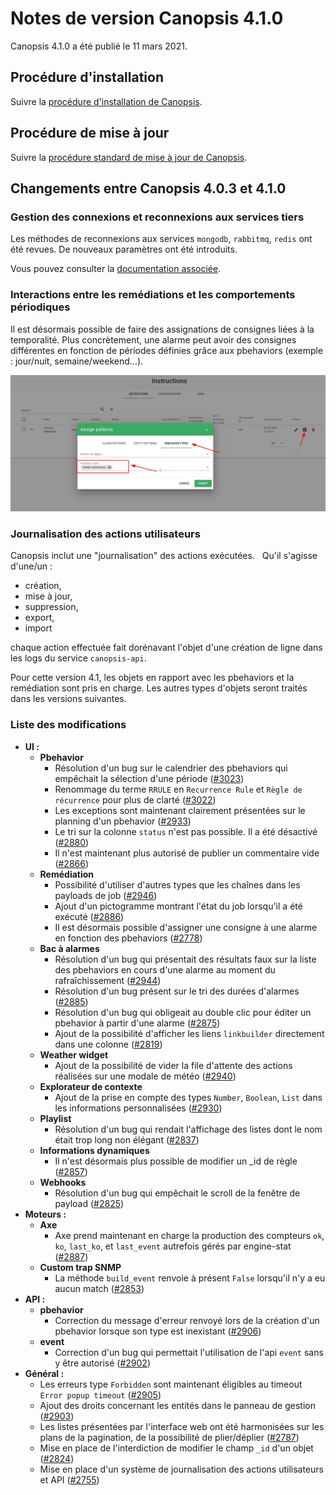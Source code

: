 # Notes de version Canopsis 4.1.0

Canopsis 4.1.0 a été publié le 11 mars 2021.

## Procédure d'installation

Suivre la [procédure d'installation de Canopsis](../guide-administration/installation/index.md).

## Procédure de mise à jour

Suivre la [procédure standard de mise à jour de Canopsis](../guide-administration/mise-a-jour/index.md).

## Changements entre Canopsis 4.0.3 et 4.1.0

### Gestion des connexions et reconnexions aux services tiers

Les méthodes de reconnexions aux services `mongodb`, `rabbitmq`, `redis` ont été revues. De nouveaux paramètres ont été introduits.

Vous pouvez consulter la [documentation associée](../guide-administration/administration-avancee/reconnexion-automatique.md).

### Interactions entre les remédiations et les comportements périodiques

Il est désormais possible de faire des assignations de consignes liées à la temporalité.
Plus concrètement, une alarme peut avoir des consignes différentes en fonction de périodes définies grâce aux pbehaviors (exemple : jour/nuit, semaine/weekend...).

![Interactions remediation pbh](./img/interactions_remediation_pbh.png)

### Journalisation des actions utilisateurs

Canopsis inclut une "journalisation" des actions exécutées.
 
Qu'il s'agisse d'une/un :

* création, 
* mise à jour, 
* suppression, 
* export, 
* import

chaque action effectuée fait dorénavant l'objet d'une création de ligne dans les logs du service `canopsis-api`.

Pour cette version 4.1, les objets en rapport avec les pbehaviors et la remédiation sont pris en charge. Les autres types d'objets seront traités dans les versions suivantes.

### Liste des modifications

*  **UI :**
    * **Pbehavior**
        * Résolution d'un bug sur le calendrier des pbehaviors qui empêchait la sélection d'une période ([#3023](https://git.canopsis.net/canopsis/canopsis/-/issues/3023))
        * Renommage du terme `RRULE` en `Recurrence Rule` et `Règle de récurrence` pour plus de clarté ([#3022](https://git.canopsis.net/canopsis/canopsis/-/issues/3022))
        * Les exceptions sont maintenant clairement présentées sur le planning d'un pbehavior ([#2933](https://git.canopsis.net/canopsis/canopsis/-/issues/2933))
        * Le tri sur la colonne `status` n'est pas possible. Il a été désactivé ([#2880](https://git.canopsis.net/canopsis/canopsis/-/issues/2880))
        * Il n'est maintenant plus autorisé de publier un commentaire vide ([#2866](https://git.canopsis.net/canopsis/canopsis/-/issues/2866))
    * **Remédiation**
        * Possibilité d'utiliser d'autres types que les chaînes dans les payloads de job ([#2946](https://git.canopsis.net/canopsis/canopsis/-/issues/2946))
        * Ajout d'un pictogramme montrant l'état du job lorsqu'il a été exécuté ([#2886](https://git.canopsis.net/canopsis/canopsis/-/issues/2886))
        * Il est désormais possible d'assigner une consigne à une alarme en fonction des pbehaviors ([#2778](https://git.canopsis.net/canopsis/canopsis/-/issues/2778))
    * **Bac à alarmes**
        * Résolution d'un bug qui présentait des résultats faux sur la liste des pbehaviors en cours d'une alarme au moment du rafraîchissement ([#2944](https://git.canopsis.net/canopsis/canopsis/-/issues/2944))
        * Résolution d'un bug présent sur le tri des durées d'alarmes ([#2885](https://git.canopsis.net/canopsis/canopsis/-/issues/2885))
        * Résolution d'un bug qui obligeait au double clic pour éditer un pbehavior à partir d'une alarme ([#2875](https://git.canopsis.net/canopsis/canopsis/-/issues/2875))
        * Ajout de la possibilité d'afficher les liens `linkbuilder` directement dans une colonne ([#2819](https://git.canopsis.net/canopsis/canopsis/-/issues/2819))
    * **Weather widget**
        * Ajout de la possibilité de vider la file d'attente des actions réalisées sur une modale de météo ([#2940](https://git.canopsis.net/canopsis/canopsis/-/issues/2940))
    * **Explorateur de contexte**
        * Ajout de la prise en compte des types `Number`, `Boolean`, `List` dans les informations personnalisées ([#2930](https://git.canopsis.net/canopsis/canopsis/-/issues/2930))
    * **Playlist**
        * Résolution d'un bug qui rendait l'affichage des listes dont le nom était trop long non élégant ([#2837](https://git.canopsis.net/canopsis/canopsis/-/issues/2837))
    * **Informations dynamiques**
        * Il n'est désormais plus possible de modifier un _id de règle ([#2857](https://git.canopsis.net/canopsis/canopsis/-/issues/2857))
    * **Webhooks**
        * Résolution d'un bug qui empêchait le scroll de la fenêtre de payload ([#2825](https://git.canopsis.net/canopsis/canopsis/-/issues/2825))
*  **Moteurs :**
    * **Axe**
        * Axe prend maintenant en charge la production des compteurs `ok`, `ko`, `last_ko`, et `last_event` autrefois gérés par engine-stat ([#2887](https://git.canopsis.net/canopsis/canopsis/-/issues/2887))
    * **Custom trap SNMP**
        * La méthode `build_event` renvoie à présent `False` lorsqu'il n'y a eu aucun match ([#2853](https://git.canopsis.net/canopsis/canopsis/-/issues/2853))
*  **API :**
    * **pbehavior**
        * Correction du message d'erreur renvoyé lors de la création d'un pbehavior lorsque son type est inexistant ([#2906](https://git.canopsis.net/canopsis/canopsis/-/issues/2906))
    * **event**
        * Correction d'un bug qui permettait l'utilisation de l'api `event` sans y être autorisé ([#2902](https://git.canopsis.net/canopsis/canopsis/-/issues/2902))
*  **Général :**
    * Les erreurs type `Forbidden` sont maintenant éligibles au timeout `Error popup timeout` ([#2905](https://git.canopsis.net/canopsis/canopsis/-/issues/2905))
    * Ajout des droits concernant les entités dans le panneau de gestion ([#2903](https://git.canopsis.net/canopsis/canopsis/-/issues/2903))
    * Les listes présentées par l'interface web ont été harmonisées sur les plans de la pagination, de la possibilité de plier/déplier ([#2787](https://git.canopsis.net/canopsis/canopsis/-/issues/2787))
    * Mise en place de l'interdiction de modifier le champ `_id` d'un objet ([#2824](https://git.canopsis.net/canopsis/canopsis/-/issues/2824))
    * Mise en place d'un système de journalisation des actions utilisateurs et API ([#2755](https://git.canopsis.net/canopsis/canopsis/-/issues/2755))
